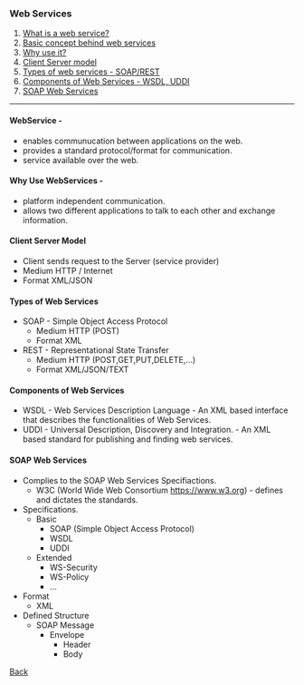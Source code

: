 ### Web Services 

1. [What is a web service?](#definition)
1. [Basic concept behind web services]()
1. [Why use it?](#why)
1. [Client Server model](#client-server)
1. [Types of web services - SOAP/REST](#types)
1. [Components of Web Services - WSDL, UDDI](#components)
1. [SOAP Web Services](#soap)

<hr/>

#### <a id="definition">WebService -</a> 
* enables communucation between applications on the web.
* provides a standard protocol/format for communication.
* service available over the web.

#### <a id="why">Why Use WebServices -
* platform independent communication.
* allows two different applications to talk to each other and exchange information.
  
#### <a id="client-server">Client Server Model</a>
* Client sends request to the Server (service provider)
* Medium HTTP / Internet
* Format XML/JSON

#### <a id="types">Types of Web Services</a>
* SOAP - Simple Object Access Protocol
  - Medium HTTP (POST)
  - Format XML
* REST - Representational State Transfer
  - Medium HTTP (POST,GET,PUT,DELETE,...)
  - Format XML/JSON/TEXT
  
#### <a id="components">Components of Web Services</a>
* WSDL - Web Services Description Language - An XML based interface that describes the functionalities of Web Services.
* UDDI - Universal Description, Discovery and Integration. - An XML based standard for publishing and finding web services.

#### <a id="soap">SOAP Web Services</a>
* Complies to the SOAP Web Services Specifiactions.
  - W3C (World Wide Web Consortium https://www.w3.org) - defines and dictates the standards.
* Specifications.
  - Basic
    * SOAP (Simple Object Access Protocol)
    * WSDL
    * UDDI
  - Extended
    - WS-Security
    - WS-Policy
    - ...
* Format
  - XML
* Defined Structure
  - SOAP Message
    * Envelope
      * Header
      * Body


[Back](../../tree/master)

